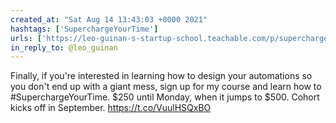 ```yaml
---
created_at: "Sat Aug 14 13:43:03 +0000 2021"
hashtags: ['SuperchargeYourTime']
urls: ['https://leo-guinan-s-startup-school.teachable.com/p/supercharge-your-time']
in_reply_to: @leo_guinan
---
```


Finally, if you're interested in learning how to design your automations so you don't end up with a giant mess, sign up for my course and learn how to #SuperchargeYourTime. $250 until Monday, when it jumps to $500. Cohort kicks off in September.
https://t.co/VuulHSQxBO